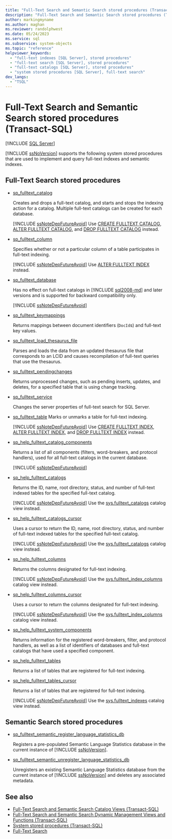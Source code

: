 ```yaml
---
title: "Full-Text Search and Semantic Search stored procedures (Transact-SQL)"
description: "Full-Text Search and Semantic Search stored procedures (Transact-SQL)"
author: markingmyname
ms.author: maghan
ms.reviewer: randolphwest
ms.date: 05/24/2023
ms.service: sql
ms.subservice: system-objects
ms.topic: "reference"
helpviewer_keywords:
  - "full-text indexes [SQL Server], stored procedures"
  - "full-text search [SQL Server], stored procedures"
  - "full-text catalogs [SQL Server], stored procedures"
  - "system stored procedures [SQL Server], full-text search"
dev_langs:
  - "TSQL"
---
```

# Full-Text Search and Semantic Search stored procedures (Transact-SQL)

[!INCLUDE [SQL Server](../../includes/applies-to-version/sqlserver.md)]

[!INCLUDE [ssNoVersion](../../includes/ssnoversion-md.md)] supports the following system stored procedures that are used to implement and query full-text indexes and semantic indexes.

## Full-Text Search stored procedures

- [sp_fulltext_catalog](sp-fulltext-catalog-transact-sql.md)

  Creates and drops a full-text catalog, and starts and stops the indexing action for a catalog. Multiple full-text catalogs can be created for each database.

  [!INCLUDE [ssNoteDepFutureAvoid](../../includes/ssnotedepfutureavoid-md.md)] Use [CREATE FULLTEXT CATALOG](../../t-sql/statements/create-fulltext-catalog-transact-sql.md), [ALTER FULLTEXT CATALOG](../../t-sql/statements/alter-fulltext-catalog-transact-sql.md), and [DROP FULLTEXT CATALOG](../../t-sql/statements/drop-fulltext-catalog-transact-sql.md) instead.

- [sp_fulltext_column](sp-fulltext-column-transact-sql.md)

  Specifies whether or not a particular column of a table participates in full-text indexing.

  [!INCLUDE [ssNoteDepFutureAvoid](../../includes/ssnotedepfutureavoid-md.md)] Use [ALTER FULLTEXT INDEX](../../t-sql/statements/alter-fulltext-index-transact-sql.md) instead.

- [sp_fulltext_database](sp-fulltext-database-transact-sql.md)

  Has no effect on full-text catalogs in [!INCLUDE [sql2008-md](../../includes/sql2008-md.md)] and later versions and is supported for backward compatibility only.

  [!INCLUDE [ssNoteDepFutureAvoid](../../includes/ssnotedepfutureavoid-md.md)]

- [sp_fulltext_keymappings](sp-fulltext-keymappings-transact-sql.md)

  Returns mappings between document identifiers (`DocId`s) and full-text key values.

- [sp_fulltext_load_thesaurus_file](sp-fulltext-load-thesaurus-file-transact-sql.md)

  Parses and loads the data from an updated thesaurus file that corresponds to an LCID and causes recompilation of full-text queries that use the thesaurus.

- [sp_fulltext_pendingchanges](sp-fulltext-pendingchanges-transact-sql.md)

  Returns unprocessed changes, such as pending inserts, updates, and deletes, for a specified table that is using change tracking.

- [sp_fulltext_service](sp-fulltext-service-transact-sql.md)

  Changes the server properties of full-text search for SQL Server.

- [sp_fulltext_table](sp-fulltext-table-transact-sql.md)
  Marks or unmarks a table for full-text indexing.

  [!INCLUDE [ssNoteDepFutureAvoid](../../includes/ssnotedepfutureavoid-md.md)] Use [CREATE FULLTEXT INDEX](../../t-sql/statements/create-fulltext-index-transact-sql.md), [ALTER FULLTEXT INDEX](../../t-sql/statements/alter-fulltext-index-transact-sql.md), and [DROP FULLTEXT INDEX](../../t-sql/statements/drop-fulltext-index-transact-sql.md) instead.

- [sp_help_fulltext_catalog_components](sp-help-fulltext-catalog-components-transact-sql.md)

  Returns a list of all components (filters, word-breakers, and protocol handlers), used for all full-text catalogs in the current database.

  [!INCLUDE [ssNoteDepFutureAvoid](../../includes/ssnotedepfutureavoid-md.md)]

- [sp_help_fulltext_catalogs](sp-help-fulltext-catalogs-transact-sql.md)

  Returns the ID, name, root directory, status, and number of full-text indexed tables for the specified full-text catalog.

  [!INCLUDE [ssNoteDepFutureAvoid](../../includes/ssnotedepfutureavoid-md.md)] Use the [sys.fulltext_catalogs](../../relational-databases/system-catalog-views/sys-fulltext-catalogs-transact-sql.md) catalog view instead.

- [sp_help_fulltext_catalogs_cursor](sp-help-fulltext-catalogs-cursor-transact-sql.md)

  Uses a cursor to return the ID, name, root directory, status, and number of full-text indexed tables for the specified full-text catalog.

  [!INCLUDE [ssNoteDepFutureAvoid](../../includes/ssnotedepfutureavoid-md.md)] Use the [sys.fulltext_catalogs](../../relational-databases/system-catalog-views/sys-fulltext-catalogs-transact-sql.md) catalog view instead.

- [sp_help_fulltext_columns](sp-help-fulltext-columns-transact-sql.md)

  Returns the columns designated for full-text indexing.

  [!INCLUDE [ssNoteDepFutureAvoid](../../includes/ssnotedepfutureavoid-md.md)] Use the [sys.fulltext_index_columns](../../relational-databases/system-catalog-views/sys-fulltext-index-columns-transact-sql.md) catalog view instead.

- [sp_help_fulltext_columns_cursor](sp-help-fulltext-columns-cursor-transact-sql.md)

  Uses a cursor to return the columns designated for full-text indexing.

  [!INCLUDE [ssNoteDepFutureAvoid](../../includes/ssnotedepfutureavoid-md.md)] Use the [sys.fulltext_index_columns](../../relational-databases/system-catalog-views/sys-fulltext-index-columns-transact-sql.md) catalog view instead.

- [sp_help_fulltext_system_components](sp-help-fulltext-system-components-transact-sql.md)

  Returns information for the registered word-breakers, filter, and protocol handlers, as well as a list of identifiers of databases and full-text catalogs that have used a specified component.

- [sp_help_fulltext_tables](sp-help-fulltext-tables-transact-sql.md)

  Returns a list of tables that are registered for full-text indexing.

- [sp_help_fulltext_tables_cursor](sp-help-fulltext-tables-cursor-transact-sql.md)

  Returns a list of tables that are registered for full-text indexing.

  [!INCLUDE [ssNoteDepFutureAvoid](../../includes/ssnotedepfutureavoid-md.md)] Use the [sys.fulltext_indexes](../../relational-databases/system-catalog-views/sys-fulltext-indexes-transact-sql.md) catalog view instead.

## Semantic Search stored procedures

- [sp_fulltext_semantic_register_language_statistics_db](sp-fulltext-semantic-register-language-statistics-db-transact-sql.md)

  Registers a pre-populated Semantic Language Statistics database in the current instance of [!INCLUDE [ssNoVersion](../../includes/ssnoversion-md.md)].

- [sp_fulltext_semantic_unregister_language_statistics_db](sp-fulltext-semantic-unregister-language-statistics-db-transact-sql.md)

  Unregisters an existing Semantic Language Statistics database from the current instance of [!INCLUDE [ssNoVersion](../../includes/ssnoversion-md.md)] and deletes any associated metadata.

## See also

- [Full-Text Search and Semantic Search Catalog Views (Transact-SQL)](../../relational-databases/system-catalog-views/full-text-search-and-semantic-search-catalog-views-transact-sql.md)
- [Full-Text Search and Semantic Search Dynamic Management Views and Functions (Transact-SQL)](../../relational-databases/system-dynamic-management-views/full-text-and-semantic-search-dynamic-management-views-functions.md)
- [System stored procedures (Transact-SQL)](system-stored-procedures-transact-sql.md)
- [Full-Text Search](../../relational-databases/search/full-text-search.md)
